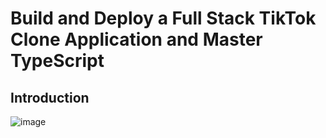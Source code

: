 # Build and Deploy a Full Stack TikTok Clone Application and Master TypeScript


## Introduction
![image](https://user-images.githubusercontent.com/75971776/186494305-e0d373c1-85c8-488f-9758-82390f87f9cb.png)


